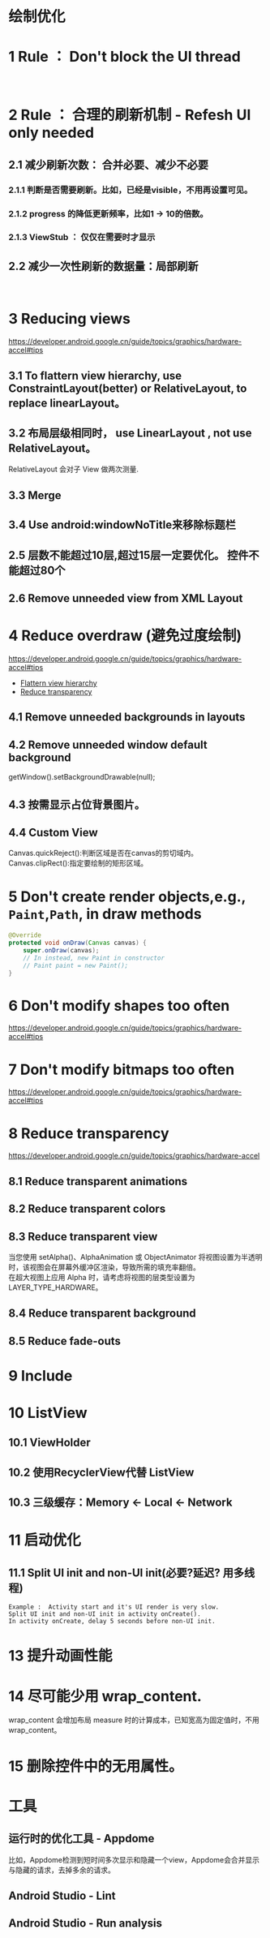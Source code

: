 # 绘制优化

# 1 Rule ： Don't block the UI thread

<br/>

# 2 Rule ： 合理的刷新机制 - Refesh UI only needed

## 2.1 减少刷新次数： 合并必要、减少不必要

### 2.1.1 判断是否需要刷新。比如，已经是visible，不用再设置可见。  

### 2.1.2 progress 的降低更新频率，比如1 -> 10的倍数。

### 2.1.3 ViewStub ： 仅仅在需要时才显示

## 2.2 减少一次性刷新的数据量：局部刷新    

<br/>

# 3 Reducing views
https://developer.android.google.cn/guide/topics/graphics/hardware-accel#tips   

## 3.1  To flattern view hierarchy, use ConstraintLayout(better) or RelativeLayout, to replace linearLayout。  

## 3.2 布局层级相同时， use LinearLayout , not use RelativeLayout。
RelativeLayout 会对子 View 做两次测量.  

## 3.3 Merge

## 3.4 Use android:windowNoTitle来移除标题栏   

## 2.5 层数不能超过10层,超过15层一定要优化。  控件不能超过80个

## 2.6 Remove unneeded view from XML Layout

# 4 Reduce overdraw  (避免过度绘制)
https://developer.android.google.cn/guide/topics/graphics/hardware-accel#tips  
- [Flattern view hierarchy](#3-reducing-views)    
- [Reduce transparency](#8-reduce-transparency)  

## 4.1 Remove unneeded backgrounds in layouts     

## 4.2 Remove unneeded window default background     
getWindow().setBackgroundDrawable(null);       

## 4.3 按需显示占位背景图片。   

## 4.4 Custom View              
 Canvas.quickReject():判断区域是否在canvas的剪切域内。  
 Canvas.clipRect():指定要绘制的矩形区域。    

# 5 Don't create render objects,e.g., `Paint`,`Path`, in draw methods

```java
@Override
protected void onDraw(Canvas canvas) {
    super.onDraw(canvas);
    // In instead, new Paint in constructor
    // Paint paint = new Paint();
}
```

# 6 Don't modify shapes too often        
https://developer.android.google.cn/guide/topics/graphics/hardware-accel#tips 
# 7 Don't modify bitmaps too often     
https://developer.android.google.cn/guide/topics/graphics/hardware-accel#tips

# 8 Reduce transparency
https://developer.android.google.cn/guide/topics/graphics/hardware-accel     

## 8.1 Reduce transparent animations   

## 8.2 Reduce transparent colors       

## 8.3 Reduce transparent view        
当您使用 setAlpha()、AlphaAnimation 或 ObjectAnimator 将视图设置为半透明时，该视图会在屏幕外缓冲区渲染，导致所需的填充率翻倍。    
在超大视图上应用 Alpha 时，请考虑将视图的层类型设置为 LAYER_TYPE_HARDWARE。     

## 8.4 Reduce transparent background        

## 8.5 Reduce fade-outs    

# 9 Include

# 10 ListView  

## 10.1 ViewHolder  

## 10.2 使用RecyclerView代替 ListView  

## 10.3 三级缓存：Memory <- Local <- Network  

# 11 启动优化
## 11.1 Split UI init and non-UI init(必要?延迟? 用多线程)          
    Example :  Activity start and it's UI render is very slow.          
    Split UI init and non-UI init in activity onCreate().           
    In activity onCreate, delay 5 seconds before non-UI init.          

# 13 提升动画性能

# 14 尽可能少用 wrap_content.      
wrap_content 会增加布局 measure 时的计算成本，已知宽高为固定值时，不用 wrap_content。

# 15 删除控件中的无用属性。

# 工具

## 运行时的优化工具 - Appdome 
比如，Appdome检测到短时间多次显示和隐藏一个view，Appdome会合并显示与隐藏的请求，去掉多余的请求。    

## Android Studio - Lint

## Android Studio - Run analysis 